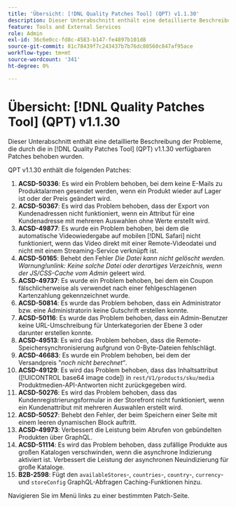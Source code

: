 ```yaml
---
title: 'Übersicht: [!DNL Quality Patches Tool] (QPT) v1.1.30'
description: Dieser Unterabschnitt enthält eine detaillierte Beschreibung der Probleme, die durch die in Version 1.1.30  [!DNL Quality Patches Tool]  Patches behoben wurden.
feature: Tools and External Services
role: Admin
exl-id: 36c6e0cc-fd8c-4583-b147-fe4897b101d8
source-git-commit: 81c78439f7c243437b7b76dc80560c847af95ace
workflow-type: tm+mt
source-wordcount: '341'
ht-degree: 0%

---
```


# Übersicht: [!DNL Quality Patches Tool] (QPT) v1.1.30

Dieser Unterabschnitt enthält eine detaillierte Beschreibung der Probleme, die durch die in [!DNL Quality Patches Tool] (QPT) v1.1.30 verfügbaren Patches behoben wurden.

QPT v1.1.30 enthält die folgenden Patches:

1. **ACSD-50336**: Es wird ein Problem behoben, bei dem keine E-Mails zu Produktalarmen gesendet werden, wenn ein Produkt wieder auf Lager ist oder der Preis geändert wird.
1. **ACSD-50367**: Es wird das Problem behoben, dass der Export von Kundenadressen nicht funktioniert, wenn ein Attribut für eine Kundenadresse mit mehreren Auswahlen ohne Werte erstellt wird.
1. **ACSD-49877**: Es wurde ein Problem behoben, bei dem die automatische Videowiedergabe auf mobilen [!DNL Safari] nicht funktioniert, wenn das Video direkt mit einer Remote-Videodatei und nicht mit einem Streaming-Service verknüpft ist.
1. **ACSD-50165**: Behebt den Fehler *Die Datei kann nicht gelöscht werden. Warnung!unlink: Keine solche Datei oder derartiges Verzeichnis, wenn der JS/CSS-Cache vom Admin* geleert wird.
1. **ACSD-49737**: Es wurde ein Problem behoben, bei dem ein Coupon fälschlicherweise als verwendet nach einer fehlgeschlagenen Kartenzahlung gekennzeichnet wurde.
1. **ACSD-50814**: Es wurde das Problem behoben, dass ein Administrator bzw. eine Administratorin keine Gutschrift erstellen konnte.
1. **ACSD-50116**: Es wurde das Problem behoben, dass ein Admin-Benutzer keine URL-Umschreibung für Unterkategorien der Ebene 3 oder darunter erstellen konnte.
1. **ACSD-49513**: Es wird das Problem behoben, dass die Remote-Speichersynchronisierung aufgrund von 0-Byte-Dateien fehlschlägt.
1. **ACSD-46683**: Es wurde ein Problem behoben, bei dem der Versandpreis &quot;*noch nicht berechnet“*.
1. **ACSD-49129**: Es wird das Problem behoben, dass das Inhaltsattribut ([!UICONTROL base64 image code]) in `rest/V1/products/sku/media` Produktmedien-API-Antworten nicht zurückgegeben wird.
1. **ACSD-50276**: Es wird das Problem behoben, dass das Kundenregistrierungsformular in der Storefront nicht funktioniert, wenn ein Kundenattribut mit mehreren Auswahlen erstellt wird.
1. **ACSD-50527**: Behebt den Fehler, der beim Speichern einer Seite mit einem leeren dynamischen Block auftritt.
1. **ACSD-49973**: Verbessert die Leistung beim Abrufen von gebündelten Produkten über GraphQL.
1. **ACSD-51114**: Es wird das Problem behoben, dass zufällige Produkte aus großen Katalogen verschwinden, wenn die asynchrone Indizierung aktiviert ist. Verbessert die Leistung der asynchronen Neuindizierung für große Kataloge.
1. **B2B-2598**: Fügt den `availableStores`-, `countries`-, `country`-, `currency`- und `storeConfig` GraphQL-Abfragen Caching-Funktionen hinzu.

Navigieren Sie im Menü links zu einer bestimmten Patch-Seite.
